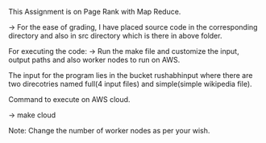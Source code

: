 This Assignment is on Page Rank with Map Reduce.

-> For the ease of grading, I have placed source code in the corresponding directory and also in src directory which is there in above folder.

For executing the code:
-> Run the make file and customize the input, output paths and also worker nodes to run on AWS.

The input for the program lies in the bucket rushabhinput where there are two direcotries named full(4 input files) and simple(simple wikipedia file).

Command to execute on AWS cloud.

-> make cloud

Note: Change the number of worker nodes as per your wish.